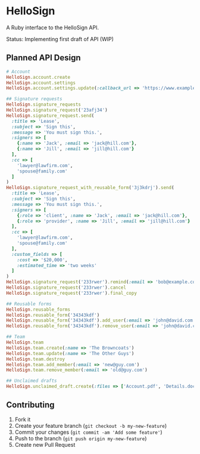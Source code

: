 # HelloSign

A Ruby interface to the HelloSign API.

Status: Implementing first draft of API (WIP)

## Planned API Design

```ruby
# Account
HelloSign.account.create
HelloSign.account.settings
HelloSign.account.settings.update(:callback_url => 'https://www.example.com')

## Signature requests
HelloSign.signature_requests
HelloSign.signature_request('23afj34')
HelloSign.signature_request.send(
  :title => 'Lease',
  :subject => 'Sign this',
  :message => 'You must sign this.',
  :signers => [
    {:name => 'Jack', :email => 'jack@hill.com'},
    {:name => 'Jill', :email => 'jill@hill.com'}
  ],
  :cc => [
    'lawyer@lawfirm.com',
    'spouse@family.com'
  ]
)
HelloSign.signature_request_with_reusable_form('3j3kdrj').send(
  :title => 'Lease',
  :subject => 'Sign this',
  :message => 'You must sign this.',
  :signers => [
    {:role => 'client', :name => 'Jack', :email => 'jack@hill.com'},
    {:role => 'provider', :name => 'Jill', :email => 'jill@hill.com'}
  ],
  :cc => [
    'lawyer@lawfirm.com',
    'spouse@family.com'
  ],
  :custom_fields => [
    :cost => '$20,000',
    :estimated_time => 'two weeks'
  ]
)
HelloSign.signature_request('233rwer').remind(:email => 'bob@example.com')
HelloSign.signature_request('233rwer').cancel
HelloSign.signature_request('233rwer').final_copy

## Reusable forms
HelloSign.reusable_forms
HelloSign.reusable_form('34343kdf')
HelloSign.reusable_form('34343kdf').add_user(:email => 'john@david.com')
HelloSign.reusable_form('34343kdf').remove_user(:email => 'john@david.com')

## Team
HelloSign.team
HelloSign.team.create(:name => 'The Browncoats')
HelloSign.team.update(:name => 'The Other Guys')
HelloSign.team.destroy
HelloSign.team.add_member(:email => 'new@guy.com')
HelloSign.team.remove_member(:email => 'old@guy.com')

## Unclaimed drafts
HelloSign.unclaimed_draft.create(:files => ['Account.pdf', 'Details.doc'])
```

## Contributing

1. Fork it
2. Create your feature branch (`git checkout -b my-new-feature`)
3. Commit your changes (`git commit -am 'Add some feature'`)
4. Push to the branch (`git push origin my-new-feature`)
5. Create new Pull Request
